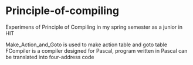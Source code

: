 # Principle-of-compiling
Experimens of Principle of Compiling in my spring semester as a junior in HIT

Make_Action_and_Goto is used to make action table and goto table
FCompiler is a compiler designed for Pascal, program written in Pascal can be translated into four-address code
